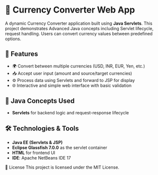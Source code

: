 # 💱 Currency Converter Web App

A dynamic Currency Converter application built using **Java Servlets**. This project demonstrates Advanced Java concepts including Servlet lifecycle, request handling. Users can convert currency values between predefined options.

## 🚀 Features

- 🌍 Convert between multiple currencies (USD, INR, EUR, Yen, etc.)
- 📥 Accept user input (amount and source/target currencies)
- ⚙️ Process data using Servlets and forward to JSP for display
- 🌐 Interactive and simple web interface with basic validation

## 🧠 Java Concepts Used

- **Servlets** for backend logic and request-response lifecycle

## 🛠️ Technologies & Tools

- **Java EE (Servlets & JSP)**
- **Eclipse Glassfish 7.0.0** as the servlet container
- **HTML** for frontend UI
- **IDE**: Apache NetBeans IDE 17

📄 License
This project is licensed under the MIT License.

